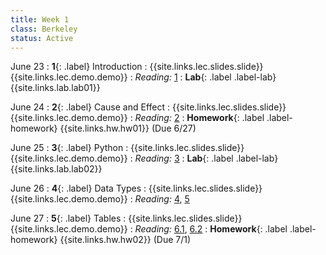 ```yaml
---
title: Week 1
class: Berkeley
status: Active
---
```


June 23
: **1**{: .label} Introduction
    : {{site.links.lec.slides.slide}} {{site.links.lec.demo.demo}}
: _Reading:_ [1](https://inferentialthinking.com/chapters/01/what-is-data-science.html)
: **Lab**{: .label .label-lab} {{site.links.lab.lab01}} 
<!-- : **Discussion**{: .label .label-discussion} {{site.links.wksht.wksht01}} -->

June 24
: **2**{: .label} Cause and Effect
    : {{site.links.lec.slides.slide}} {{site.links.lec.demo.demo}}
: _Reading:_ [2](https://inferentialthinking.com/chapters/02/causality-and-experiments.html)
: **Homework**{: .label .label-homework} 
    {{site.links.hw.hw01}} (Due 6/27)

June 25
: **3**{: .label} Python
    : {{site.links.lec.slides.slide}} {{site.links.lec.demo.demo}}
: _Reading:_ [3](https://inferentialthinking.com/chapters/03/programming-in-python.html)
: **Lab**{: .label .label-lab} {{site.links.lab.lab02}} 

June 26
: **4**{: .label} Data Types
    : {{site.links.lec.slides.slide}} {{site.links.lec.demo.demo}}
: _Reading:_ [4](https://inferentialthinking.com/chapters/04/Data_Types.html), [5](https://inferentialthinking.com/chapters/05/Sequences.html)


June 27
: **5**{: .label} Tables
    : {{site.links.lec.slides.slide}} {{site.links.lec.demo.demo}}
: _Reading:_ [6.1](https://inferentialthinking.com/chapters/06/1/Sorting_Rows.html), [6.2](https://inferentialthinking.com/chapters/06/2/Selecting_Rows.html)
: **Homework**{: .label .label-homework} 
    {{site.links.hw.hw02}} (Due 7/1)